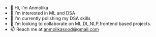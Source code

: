 - 👋 Hi, I’m Anmolika
- 👀 I’m interested in ML and DSA
- 🌱 I’m currently polishing my DSA skills
- 💞️ I’m looking to collaborate on ML,DL,NLP,frontend based projects.
- 📫 Reach me at anmolikasood@gmail.com

<!---
anmo-lika404/anmo-lika404 is a ✨ special ✨ repository because its `README.md` (this file) appears on your GitHub profile.
You can click the Preview link to take a look at your changes.
--->
